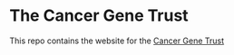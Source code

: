 # The Cancer Gene Trust

This repo contains the website for the [Cancer Gene Trust](http://www.cancergenetrust.org)
